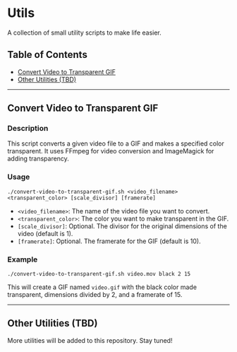 # Utils

A collection of small utility scripts to make life easier.

## Table of Contents

- [Convert Video to Transparent GIF](#convert-video-to-transparent-gif)
- [Other Utilities (TBD)](#other-utilities-tbd)

---

## Convert Video to Transparent GIF

### Description

This script converts a given video file to a GIF and makes a specified color transparent. It uses FFmpeg for video conversion and ImageMagick for adding transparency.

### Usage

```
./convert-video-to-transparent-gif.sh <video_filename> <transparent_color> [scale_divisor] [framerate]
```

- `<video_filename>`: The name of the video file you want to convert.
- `<transparent_color>`: The color you want to make transparent in the GIF.
- `[scale_divisor]`: Optional. The divisor for the original dimensions of the video (default is 1).
- `[framerate]`: Optional. The framerate for the GIF (default is 10).

### Example

```
./convert-video-to-transparent-gif.sh video.mov black 2 15
```

This will create a GIF named `video.gif` with the black color made transparent, dimensions divided by 2, and a framerate of 15.

---

## Other Utilities (TBD)

More utilities will be added to this repository. Stay tuned!
